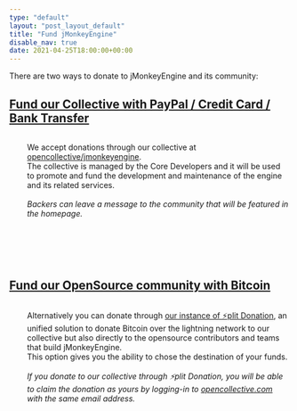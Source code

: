 ```yaml
---
type: "default"
layout: "post_layout_default"
title: "Fund jMonkeyEngine"
disable_nav: true
date: 2021-04-25T18:00:00+00:00
---
```


There are two ways to donate to jMonkeyEngine and its community:



<a href="https://opencollective.com/jmonkeyengine"><h2>Fund our Collective with PayPal / Credit Card / Bank Transfer </h2></a>
<div style="display:flex;flex-direction:row;align-items:center;margin-top:1rem">
<a href="https://opencollective.com/jmonkeyengine">
    <i style="font-size:6rem;color:var(--highlightFg)" class="fa-solid fa-building-columns"></i>
</a>
<p style="margin-left:2rem;">
We accept donations through our collective at <a href="https://opencollective.com/jmonkeyengine">opencollective/jmonkeyengine</a>.
<br>
The collective is managed by the Core Developers and it will be used to promote and fund the development and maintenance of the engine and its related services.
<br>
<br>
<i>Backers can leave a message to the community that will be featured in the homepage.</i>
</p>
</div>

<br><br><br>

<a href="https://fund.jmonkeyengine.org"><h2 >Fund our OpenSource community with Bitcoin</h2></a>
<div style="display:flex;flex-direction:row;align-items:center;margin-top:1rem">
<a href="https://fund.jmonkeyengine.org">
    <i style="font-size:6rem;color:var(--highlightFg)" class="fa-brands fa-bitcoin"></i>
</a>
<p style="margin-left:2rem;">
Alternatively you can donate through <a href="https://fund.jmonkeyengine.org">our instance of ⚡plit Donation</a>, an unified solution to donate Bitcoin over the lightning network to our collective but also directly to the opensource contributors and teams that build jMonkeyEngine. 
<br>
This option gives you the ability to chose the destination of your funds.
<br>
<br>
<i>If you donate to our collective through ⚡plit Donation, you will be able to claim the donation as yours by logging-in to <a href="https://opencollective.com">opencollective.com</a> with the same email address.</i>
</p>
</div>

